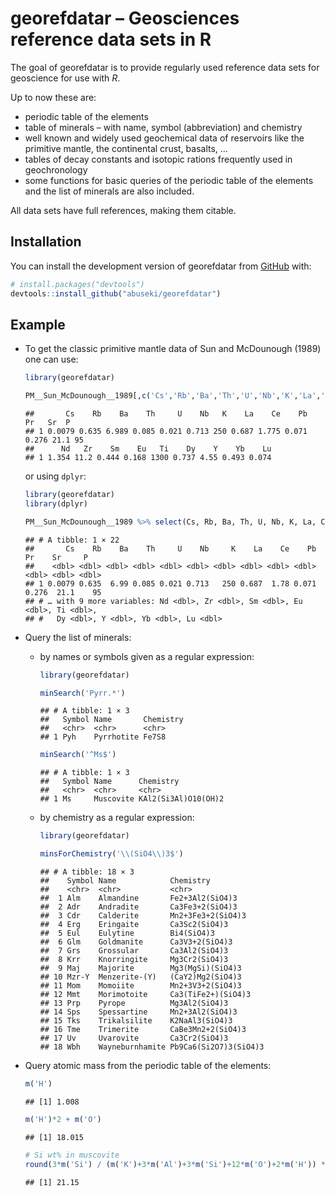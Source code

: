 
# georefdatar – Geosciences reference data sets in R

<!-- badges: start -->
<!-- badges: end -->

The goal of georefdatar is to provide regularly used reference data sets
for geoscience for use with *R*.

Up to now these are:

- periodic table of the elements
- table of minerals – with name, symbol (abbreviation) and chemistry
- well known and widely used geochemical data of reservoirs like the
  primitive mantle, the continental crust, basalts, …
- tables of decay constants and isotopic rations frequently used in
  geochronology
- some functions for basic queries of the periodic table of the elements
  and the list of minerals are also included.

All data sets have full references, making them citable.

## Installation

You can install the development version of georefdatar from
[GitHub](https://github.com/) with:

``` r
# install.packages("devtools")
devtools::install_github("abuseki/georefdatar")
```

## Example

- To get the classic primitive mantle data of Sun and McDounough (1989)
  one can use:

  ``` r
  library(georefdatar)

  PM__Sun_McDounough__1989[,c('Cs','Rb','Ba','Th','U','Nb','K','La','Ce','Pb','Pr','Sr','P','Nd','Zr','Sm','Eu','Ti','Dy','Y','Yb','Lu')]
  ```

      ##       Cs    Rb    Ba    Th     U    Nb   K    La    Ce    Pb    Pr   Sr  P
      ## 1 0.0079 0.635 6.989 0.085 0.021 0.713 250 0.687 1.775 0.071 0.276 21.1 95
      ##      Nd   Zr    Sm    Eu   Ti    Dy    Y    Yb    Lu
      ## 1 1.354 11.2 0.444 0.168 1300 0.737 4.55 0.493 0.074

  or using `dplyr`:

  ``` r
  library(georefdatar)
  library(dplyr)

  PM__Sun_McDounough__1989 %>% select(Cs, Rb, Ba, Th, U, Nb, K, La, Ce, Pb, Pr, Sr, P, Nd, Zr, Sm, Eu, Ti, Dy, Y, Yb, Lu)
  ```

      ## # A tibble: 1 × 22
      ##       Cs    Rb    Ba    Th     U    Nb     K    La    Ce    Pb    Pr    Sr     P
      ##    <dbl> <dbl> <dbl> <dbl> <dbl> <dbl> <dbl> <dbl> <dbl> <dbl> <dbl> <dbl> <dbl>
      ## 1 0.0079 0.635  6.99 0.085 0.021 0.713   250 0.687  1.78 0.071 0.276  21.1    95
      ## # … with 9 more variables: Nd <dbl>, Zr <dbl>, Sm <dbl>, Eu <dbl>, Ti <dbl>,
      ## #   Dy <dbl>, Y <dbl>, Yb <dbl>, Lu <dbl>

- Query the list of minerals:

  - by names or symbols given as a regular expression:

    ``` r
    library(georefdatar)

    minSearch('Pyrr.*')
    ```

        ## # A tibble: 1 × 3
        ##   Symbol Name       Chemistry
        ##   <chr>  <chr>      <chr>    
        ## 1 Pyh    Pyrrhotite Fe7S8

    ``` r
    minSearch('^Ms$')
    ```

        ## # A tibble: 1 × 3
        ##   Symbol Name      Chemistry          
        ##   <chr>  <chr>     <chr>              
        ## 1 Ms     Muscovite KAl2(Si3Al)O10(OH)2

  - by chemistry as a regular expression:

    ``` r
    library(georefdatar)

    minsForChemistry('\\(SiO4\\)3$')
    ```

        ## # A tibble: 18 × 3
        ##    Symbol Name            Chemistry            
        ##    <chr>  <chr>           <chr>                
        ##  1 Alm    Almandine       Fe2+3Al2(SiO4)3      
        ##  2 Adr    Andradite       Ca3Fe3+2(SiO4)3      
        ##  3 Cdr    Calderite       Mn2+3Fe3+2(SiO4)3    
        ##  4 Erg    Eringaite       Ca3Sc2(SiO4)3        
        ##  5 Eul    Eulytine        Bi4(SiO4)3           
        ##  6 Glm    Goldmanite      Ca3V3+2(SiO4)3       
        ##  7 Grs    Grossular       Ca3Al2(SiO4)3        
        ##  8 Krr    Knorringite     Mg3Cr2(SiO4)3        
        ##  9 Maj    Majorite        Mg3(MgSi)(SiO4)3     
        ## 10 Mzr-Y  Menzerite-(Y)   (CaY2)Mg2(SiO4)3     
        ## 11 Mom    Momoiite        Mn2+3V3+2(SiO4)3     
        ## 12 Mmt    Morimotoite     Ca3(TiFe2+)(SiO4)3   
        ## 13 Prp    Pyrope          Mg3Al2(SiO4)3        
        ## 14 Sps    Spessartine     Mn2+3Al2(SiO4)3      
        ## 15 Tks    Trikalsilite    K2NaAl3(SiO4)3       
        ## 16 Tme    Trimerite       CaBe3Mn2+2(SiO4)3    
        ## 17 Uv     Uvarovite       Ca3Cr2(SiO4)3        
        ## 18 Wbh    Wayneburnhamite Pb9Ca6(Si2O7)3(SiO4)3

- Query atomic mass from the periodic table of the elements:

  ``` r
  m('H')
  ```

      ## [1] 1.008

  ``` r
  m('H')*2 + m('O')
  ```

      ## [1] 18.015

  ``` r
  # Si wt% in muscovite
  round(3*m('Si') / (m('K')+3*m('Al')+3*m('Si')+12*m('O')+2*m('H')) * 100, 2)
  ```

      ## [1] 21.15
